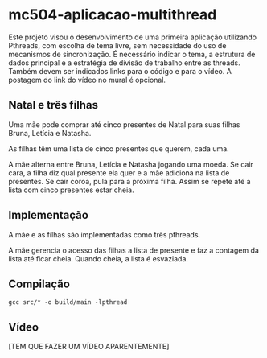 # mc504-aplicacao-multithread

Este projeto visou o desenvolvimento de uma primeira aplicação utilizando Pthreads, com escolha de tema livre, sem necessidade do uso de mecanismos de sincronização. É necessário indicar o tema, a estrutura de dados principal e a estratégia de divisão de trabalho entre as threads. Também devem ser indicados links para o código e para o vídeo. A postagem do link do vídeo no mural é opcional.

## Natal e três filhas

Uma mãe pode comprar até cinco presentes de Natal para suas filhas Bruna, Letícia e Natasha.

As filhas têm uma lista de cinco presentes que querem, cada uma. 

A mãe alterna entre Bruna, Letícia e Natasha jogando uma moeda. Se cair cara, a filha diz qual presente ela quer e a mãe adiciona na lista de presentes. Se cair coroa, pula para a próxima filha. Assim se repete até a lista com cinco presentes estar cheia.

## Implementação

A mãe e as filhas são implementadas como três pthreads.

A mãe gerencia o acesso das filhas a lista de presente e faz a contagem da lista até ficar cheia. Quando cheia, a lista é esvaziada.

## Compilação

`gcc src/* -o build/main -lpthread`

## Vídeo

[TEM QUE FAZER UM VÍDEO APARENTEMENTE]


